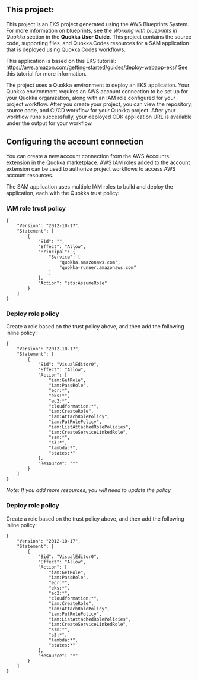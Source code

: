 ## This project:

This project is an EKS project generated using the AWS Blueprints System. For more information on blueprints, see the _Working with blueprints in
Quokka_ section in the **Quokka User Guide**. This project contains the source code, supporting files, and Quokka.Codes resources for a SAM
application that is deployed using Quokka.Codes workflows.

This application is based on this EKS tutorial: https://aws.amazon.com/getting-started/guides/deploy-webapp-eks/ See this tutorial for more
information.

The project uses a Quokka environment to deploy an EKS application. Your Quokka environment requires an AWS account connection to be set up for your
Quokka organization, along with an IAM role configured for your project workflow. After you create your project, you can view the repository, source
code, and CI/CD workflow for your Quokka project. After your workflow runs successfully, your deployed CDK application URL is available under the
output for your workflow.

## Configuring the account connection

You can create a new account connection from the AWS Accounts extension in the Quokka marketplace. AWS IAM roles added to the account extension can be
used to authorize project workflows to access AWS account resources.

The SAM application uses multiple IAM roles to build and deploy the application, each with the Quokka trust policy:

### IAM role trust policy

```
{
    "Version": "2012-10-17",
    "Statement": [
        {
            "Sid": "",
            "Effect": "Allow",
            "Principal": {
                "Service": [
                    "quokka.amazonaws.com",
                    "quokka-runner.amazonaws.com"
                ]
            },
            "Action": "sts:AssumeRole"
        }
    ]
}
```

### Deploy role policy

Create a role based on the trust policy above, and then add the following inline policy:

```
{
    "Version": "2012-10-17",
    "Statement": [
        {
            "Sid": "VisualEditor0",
            "Effect": "Allow",
            "Action": [
                "iam:GetRole",
                "iam:PassRole",
                "ecr:*",
                "eks:*",
                "ec2:*",
                "cloudformation:*",
                "iam:CreateRole",
                "iam:AttachRolePolicy",
                "iam:PutRolePolicy",
                "iam:ListAttachedRolePolicies",
                "iam:CreateServiceLinkedRole",
                "ssm:*",
                "s3:*",
                "lambda:*",
                "states:*"
            ],
            "Resource": "*"
        }
    ]
}
```

_Note: If you add more resources, you will need to update the policy_

### Deploy role policy

Create a role based on the trust policy above, and then add the following inline policy:

```
{
    "Version": "2012-10-17",
    "Statement": [
        {
            "Sid": "VisualEditor0",
            "Effect": "Allow",
            "Action": [
                "iam:GetRole",
                "iam:PassRole",
                "ecr:*",
                "eks:*",
                "ec2:*",
                "cloudformation:*",
                "iam:CreateRole",
                "iam:AttachRolePolicy",
                "iam:PutRolePolicy",
                "iam:ListAttachedRolePolicies",
                "iam:CreateServiceLinkedRole",
                "ssm:*",
                "s3:*",
                "lambda:*",
                "states:*"
            ],
            "Resource": "*"
        }
    ]
}
```
